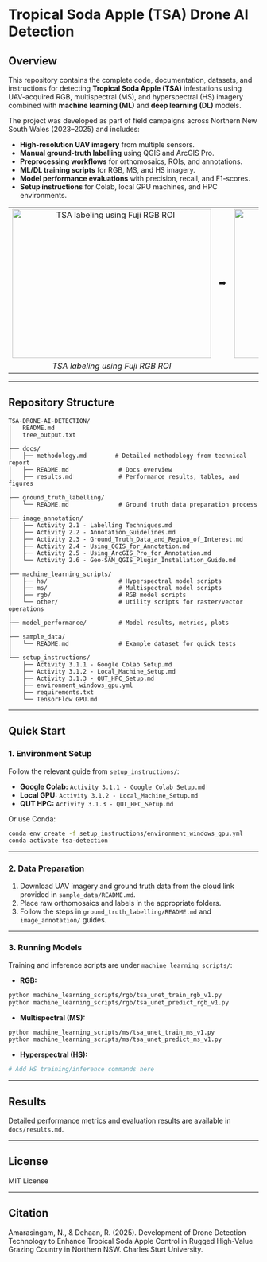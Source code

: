 # Tropical Soda Apple (TSA) Drone AI Detection

## Overview
This repository contains the complete code, documentation, datasets, and instructions for detecting **Tropical Soda Apple (TSA)** infestations using UAV-acquired RGB, multispectral (MS), and hyperspectral (HS) imagery combined with **machine learning (ML)** and **deep learning (DL)** models.

The project was developed as part of field campaigns across Northern New South Wales (2023–2025) and includes:
- **High-resolution UAV imagery** from multiple sensors.
- **Manual ground-truth labelling** using QGIS and ArcGIS Pro.
- **Preprocessing workflows** for orthomosaics, ROIs, and annotations.
- **ML/DL training scripts** for RGB, MS, and HS imagery.
- **Model performance evaluations** with precision, recall, and F1-scores.
- **Setup instructions** for Colab, local GPU machines, and HPC environments.

<table>
  <tr>
    <td align="center">
      <img src="https://github.com/user-attachments/assets/93805d54-3d3d-4ad6-a7c4-9cef46f90f29"
           alt="TSA labeling using Fuji RGB ROI" width="400" height="300" />
    </td>
    <td align="center" valign="middle">➡️</td>
    <td align="center">
      <img src="https://github.com/user-attachments/assets/21aead30-71a9-452b-9aa9-933098612071"
           alt="U-Net prediction" width="400" height="300" />
    </td>
  </tr>
  <tr>
    <td align="center"><em>TSA labeling using Fuji RGB ROI</em></td>
    <td></td>
    <td align="center"><em>U-Net prediction</em></td>
  </tr>
</table>


---

## Repository Structure
```
TSA-DRONE-AI-DETECTION/
│   README.md
│   tree_output.txt
│
├── docs/
│   ├── methodology.md        # Detailed methodology from technical report
│   ├── README.md              # Docs overview
│   ├── results.md             # Performance results, tables, and figures
│
├── ground_truth_labelling/
│   └── README.md              # Ground truth data preparation process
│
├── image_annotation/
│   ├── Activity 2.1 - Labelling Techniques.md
│   ├── Activity 2.2 - Annotation_Guidelines.md
│   ├── Activity 2.3 - Ground_Truth_Data_and_Region_of_Interest.md
│   ├── Activity 2.4 - Using_QGIS_for_Annotation.md
│   ├── Activity 2.5 - Using_ArcGIS_Pro_for_Annotation.md
│   └── Activity 2.6 - Geo-SAM_QGIS_Plugin_Installation_Guide.md
│
├── machine_learning_scripts/
│   ├── hs/                    # Hyperspectral model scripts
│   ├── ms/                    # Multispectral model scripts
│   ├── rgb/                   # RGB model scripts
│   └── other/                 # Utility scripts for raster/vector operations
│
├── model_performance/         # Model results, metrics, plots
│
├── sample_data/
│   └── README.md              # Example dataset for quick tests
│
└── setup_instructions/
    ├── Activity 3.1.1 - Google Colab Setup.md
    ├── Activity 3.1.2 - Local_Machine_Setup.md
    ├── Activity 3.1.3 - QUT_HPC_Setup.md
    ├── environment_windows_gpu.yml
    ├── requirements.txt
    └── TensorFlow GPU.md
```

---

## Quick Start

### 1. Environment Setup
Follow the relevant guide from `setup_instructions/`:
- **Google Colab:** `Activity 3.1.1 - Google Colab Setup.md`
- **Local GPU:** `Activity 3.1.2 - Local_Machine_Setup.md`
- **QUT HPC:** `Activity 3.1.3 - QUT_HPC_Setup.md`

Or use Conda:
```bash
conda env create -f setup_instructions/environment_windows_gpu.yml
conda activate tsa-detection
```

---

### 2. Data Preparation
1. Download UAV imagery and ground truth data from the cloud link provided in `sample_data/README.md`.
2. Place raw orthomosaics and labels in the appropriate folders.
3. Follow the steps in `ground_truth_labelling/README.md` and `image_annotation/` guides.

---

### 3. Running Models
Training and inference scripts are under `machine_learning_scripts/`:

- **RGB:**
```bash
python machine_learning_scripts/rgb/tsa_unet_train_rgb_v1.py
python machine_learning_scripts/rgb/tsa_unet_predict_rgb_v1.py
```

- **Multispectral (MS):**
```bash
python machine_learning_scripts/ms/tsa_unet_train_ms_v1.py
python machine_learning_scripts/ms/tsa_unet_predict_ms_v1.py
```

- **Hyperspectral (HS):**
```bash
# Add HS training/inference commands here
```

---

## Results
Detailed performance metrics and evaluation results are available in `docs/results.md`.

---

## License
MIT License

---

## Citation
Amarasingam, N., & Dehaan, R. (2025). Development of Drone Detection Technology to Enhance Tropical Soda Apple Control in Rugged High-Value Grazing Country in Northern NSW. Charles Sturt University.
